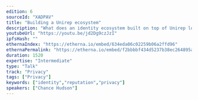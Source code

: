 ```yaml
---
edition: 6
sourceId: "XADPAV"
title: "Building a Unirep ecosystem"
description: "What does an identity ecosystem built on top of Unirep look like? Learn how reputation works in a system where participants are anonymous and how it can be used to build applications."
youtubeUrl: "https://youtu.be/jd2Dg9czJzI"
ipfsHash: ""
ethernaIndex: "https://etherna.io/embed/634eda06c02259b06a2ffd96"
ethernaPermalink: "https://etherna.io/embed/f2bbbbf434d5237b38ec264895a0d5db11199c90f676b7a39445db058b5c9bdb"
duration: 1520
expertise: "Intermediate"
type: "Talk"
track: "Privacy"
tags: ["Privacy"]
keywords: ["identity","reputation","privacy"]
speakers: ["Chance Hudson"]
---
```

